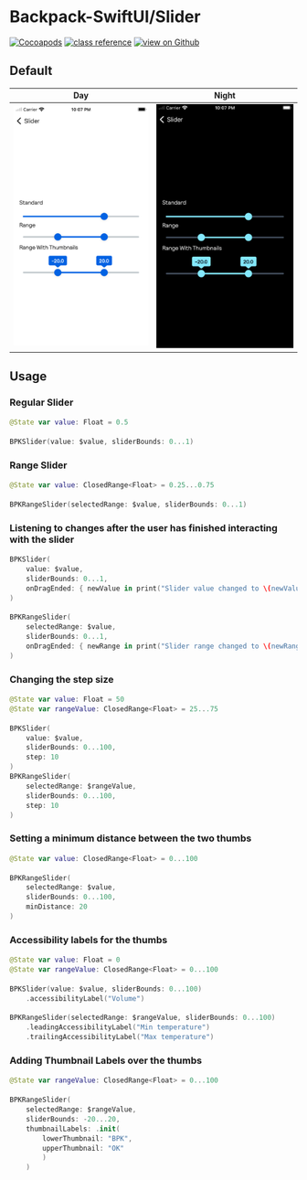 # Backpack-SwiftUI/Slider

[![Cocoapods](https://img.shields.io/cocoapods/v/Backpack-SwiftUI.svg?style=flat)](hhttps://cocoapods.org/pods/Backpack-SwiftUI)
[![class reference](https://img.shields.io/badge/Class%20reference-iOS-blue)](https://backpack.github.io/ios/versions/latest/swiftui/Structs/BPKSlider.html)
[![view on Github](https://img.shields.io/badge/Source%20code-GitHub-lightgrey)](https://github.com/Skyscanner/backpack-ios/tree/main/Backpack-SwiftUI/Slider)

## Default

| Day | Night |
| --- | --- |
| <img src="https://raw.githubusercontent.com/Skyscanner/backpack-ios/main/screenshots/iPhone-swiftui_slider___all_lm.png" alt="" width="375" /> |<img src="https://raw.githubusercontent.com/Skyscanner/backpack-ios/main/screenshots/iPhone-swiftui_slider___all_dm.png" alt="" width="375" /> |

## Usage

### Regular Slider
```swift
@State var value: Float = 0.5

BPKSlider(value: $value, sliderBounds: 0...1)
```

### Range Slider
```swift
@State var value: ClosedRange<Float> = 0.25...0.75

BPKRangeSlider(selectedRange: $value, sliderBounds: 0...1)
```

### Listening to changes after the user has finished interacting with the slider
```swift
BPKSlider(
    value: $value,
    sliderBounds: 0...1,
    onDragEnded: { newValue in print("Slider value changed to \(newValue)") }
)

BPKRangeSlider(
    selectedRange: $value,
    sliderBounds: 0...1,
    onDragEnded: { newRange in print("Slider range changed to \(newRange)") }
)
```

### Changing the step size
```swift
@State var value: Float = 50
@State var rangeValue: ClosedRange<Float> = 25...75

BPKSlider(
    value: $value,
    sliderBounds: 0...100,
    step: 10
)
BPKRangeSlider(
    selectedRange: $rangeValue,
    sliderBounds: 0...100,
    step: 10
)
```

### Setting a minimum distance between the two thumbs
```swift
@State var value: ClosedRange<Float> = 0...100

BPKRangeSlider(
    selectedRange: $value,
    sliderBounds: 0...100,
    minDistance: 20
)
```

### Accessibility labels for the thumbs
```swift
@State var value: Float = 0
@State var rangeValue: ClosedRange<Float> = 0...100

BPKSlider(value: $value, sliderBounds: 0...100)
    .accessibilityLabel("Volume")

BPKRangeSlider(selectedRange: $rangeValue, sliderBounds: 0...100)
    .leadingAccessibilityLabel("Min temperature")
    .trailingAccessibilityLabel("Max temperature")
```

### Adding Thumbnail Labels over the thumbs
```swift
@State var rangeValue: ClosedRange<Float> = 0...100

BPKRangeSlider(
    selectedRange: $rangeValue,
    sliderBounds: -20...20,
    thumbnailLabels: .init(
        lowerThumbnail: "BPK",
        upperThumbnail: "OK"
        )
    )
```